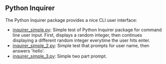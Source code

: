 
## Python Inquirer 

The Python Inquirer package provides a nice CLI user interface: 

- [inquirer_simple.py](https://github.com/jonfernq/Python-Flashcards/blob/main/CommandLineUserInterface/inquirer_simple.py): Simple test of Python Inquirer package for command line user input. First, displays a random integer, then continues displaying a different random integer everytime the user hits enter.  
- [inquirer_simple_2.py](https://github.com/jonfernq/Python-Flashcards/blob/main/CommandLineUserInterface/inquirer_simple_2.py): Simple test that prompts for user name, then answers 'hello'.  
- [inquirer_simple_3.py](https://github.com/jonfernq/Python-Flashcards/blob/main/CommandLineUserInterface/inquirer_simple_3.py): Simple two part prompt. 

